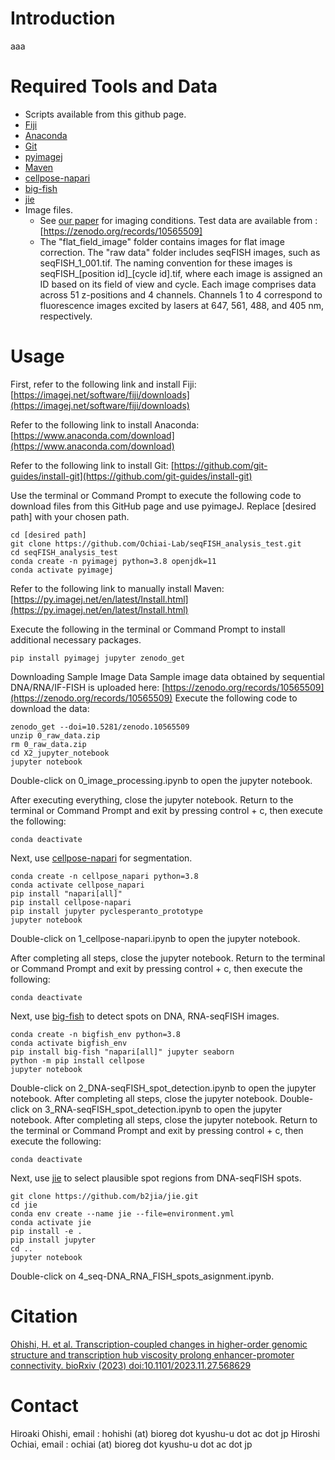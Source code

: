 # Introduction
aaa


# Required Tools and Data
-   Scripts available from this github page. 
-   [Fiji]
-   [Anaconda]
-   [Git](https://github.com/git-guides/install-git)
-   [pyimagej]
-   [Maven]
-   [cellpose-napari]
-   [big-fish]
-   [jie]
-   Image files.
    -   See [our paper] for imaging conditions. Test data are available from : [https://zenodo.org/records/10565509]
    -   The "flat_field_image" folder contains images for flat image correction. The "raw data" folder includes seqFISH images, such as seqFISH_1_001.tif. The naming convention for these images is seqFISH_[position id]_[cycle id].tif, where each image is assigned an ID based on its field of view and cycle. Each image comprises data across 51 z-positions and 4 channels. Channels 1 to 4 correspond to fluorescence images excited by lasers at 647, 561, 488, and 405 nm, respectively.


# Usage
First, refer to the following link and install Fiji:
[https://imagej.net/software/fiji/downloads](https://imagej.net/software/fiji/downloads)

Refer to the following link to install Anaconda:
[https://www.anaconda.com/download](https://www.anaconda.com/download)

Refer to the following link to install Git:
[https://github.com/git-guides/install-git](https://github.com/git-guides/install-git)

Use the terminal or Command Prompt to execute the following code to download files from this GitHub page and use pyimageJ. Replace [desired path] with your chosen path.
```
cd [desired path]
git clone https://github.com/Ochiai-Lab/seqFISH_analysis_test.git
cd seqFISH_analysis_test
conda create -n pyimagej python=3.8 openjdk=11
conda activate pyimagej
```
Refer to the following link to manually install Maven:
[https://py.imagej.net/en/latest/Install.html](https://py.imagej.net/en/latest/Install.html)

Execute the following in the terminal or Command Prompt to install additional necessary packages.
```
pip install pyimagej jupyter zenodo_get
```

Downloading Sample Image Data Sample image data obtained by sequential DNA/RNA/IF-FISH is uploaded here:
[https://zenodo.org/records/10565509](https://zenodo.org/records/10565509)
Execute the following code to download the data:
```
zenodo_get --doi=10.5281/zenodo.10565509
unzip 0_raw_data.zip
rm 0_raw_data.zip
cd X2_jupyter_notebook
jupyter notebook
```

Double-click on 0_image_processing.ipynb to open the jupyter notebook.

After executing everything, close the jupyter notebook. Return to the terminal or Command Prompt and exit by pressing control + c, then execute the following:
```
conda deactivate
```

Next, use [cellpose-napari] for segmentation.
```
conda create -n cellpose_napari python=3.8
conda activate cellpose_napari
pip install "napari[all]"
pip install cellpose-napari 
pip install jupyter pyclesperanto_prototype
jupyter notebook
```

Double-click on 1_cellpose-napari.ipynb to open the jupyter notebook.

After completing all steps, close the jupyter notebook. Return to the terminal or Command Prompt and exit by pressing control + c, then execute the following:
```
conda deactivate
```

Next, use [big-fish] to detect spots on DNA, RNA-seqFISH images.
```
conda create -n bigfish_env python=3.8
conda activate bigfish_env
pip install big-fish "napari[all]" jupyter seaborn
python -m pip install cellpose
jupyter notebook
```

Double-click on 2_DNA-seqFISH_spot_detection.ipynb to open the jupyter notebook.
After completing all steps, close the jupyter notebook.
Double-click on 3_RNA-seqFISH_spot_detection.ipynb to open the jupyter notebook.
After completing all steps, close the jupyter notebook. Return to the terminal or Command Prompt and exit by pressing control + c, then execute the following:
```
conda deactivate
```

Next, use [jie] to select plausible spot regions from DNA-seqFISH spots.
```
git clone https://github.com/b2jia/jie.git
cd jie
conda env create --name jie --file=environment.yml
conda activate jie
pip install -e .
pip install jupyter
cd ..
jupyter notebook
```
Double-click on 4_seq-DNA_RNA_FISH_spots_asignment.ipynb.


# Citation
[Ohishi, H. et al. Transcription-coupled changes in higher-order genomic structure and transcription hub viscosity prolong enhancer-promoter connectivity. bioRxiv (2023) doi:10.1101/2023.11.27.568629](https://www.biorxiv.org/content/10.1101/2023.11.27.568629v1.full)


# Contact
Hiroaki Ohishi, email : hohishi (at) bioreg dot kyushu-u dot ac dot jp
Hiroshi Ochiai, email : ochiai (at) bioreg dot kyushu-u dot ac dot jp


  [Fiji]: https://fiji.sc/
  [Anaconda]: https://www.anaconda.com/products/distribution
  [pyimagej]: https://github.com/imagej/pyimagej
  [Maven]: https://maven.apache.org
  [cellpose-napari]: https://github.com/MouseLand/cellpose-napari
  [big-fish]: https://github.com/fish-quant/big-fish
  [jie]: https://github.com/b2jia/jie
  [our paper]: https://www.biorxiv.org/content/10.1101/2023.11.27.568629v1.full
  [https://zenodo.org/records/10565509]: https://zenodo.org/records/10565509
